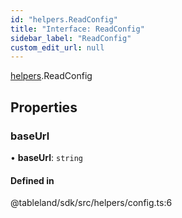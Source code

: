 ```yaml
---
id: "helpers.ReadConfig"
title: "Interface: ReadConfig"
sidebar_label: "ReadConfig"
custom_edit_url: null
---
```


[helpers](../namespaces/helpers.md).ReadConfig

## Properties

### baseUrl

• **baseUrl**: `string`

#### Defined in

@tableland/sdk/src/helpers/config.ts:6
